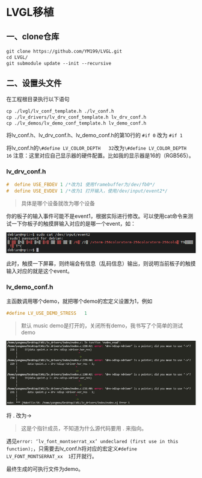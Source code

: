 # LVGL移植

## 一、clone仓库

```shell
git clone https://github.com/YM199/LVGL.git
cd LVGL/
git submodule update --init --recursive
```

## 二、设置头文件

在工程根目录执行以下语句

```shell
cp ./lvgl/lv_conf_template.h ./lv_conf.h
cp ./lv_drivers/lv_drv_conf_template.h lv_drv_conf.h
cp ./lv_demos/lv_demo_conf_template.h lv_demo_conf.h
```

将lv_conf.h、lv_drv_conf.h、lv_demo_conf.h的第10行的 `#if 0` 改为 `#if 1`

将lv_conf.h的`\#define LV_COLOR_DEPTH   32`改为`\#define LV_COLOR_DEPTH   16`
注意：这里对应自己显示器的硬件配置。比如我的显示器是16的（RGB565）。

### lv_drv_conf.h

```C
#  define USE_FBDEV 1 /*改为1 使用framebuffer为/dev/fb0*/
#  define USE_EVDEV 1 /*改为1 打开输入，使用/dev/input/event2*/
```

>具体是哪个设备就改为哪个设备

你的板子的输入事件可能不是event1，根据实际进行修改。可以使用cat命令来测试一下你板子的触摸屏输入对应的是哪一个event，如：

![输入设备](image/image-20210612173308112.png)

此时，触摸一下屏幕，则终端会有信息（乱码信息）输出，则说明当前板子的触摸输入对应的就是这个event。

### lv_demo_conf.h

主函数调用哪个demo，就把哪个demo的宏定义设置为1，例如

```C
#define LV_USE_DEMO_STRESS   1
```

> 默认 music demo是打开的，关闭所有demo，我书写了个简单的测试demo

![错误](image/image-20210627163848018.png)

将 . 改为->
> 这是个指针成员，不知道为什么源代码要用 . 来指向。

遇见`error: ‘lv_font_montserrat_xx’ undeclared (first use in this function);`，只需要去lv_conf.h将对应的宏定义`#define LV_FONT_MONTSERRAT_xx  1`打开就行。

最终生成的可执行文件为demo。
